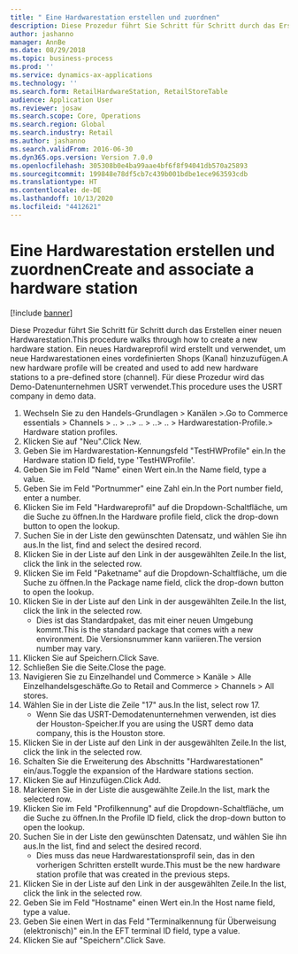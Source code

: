 ```yaml
---
title: " Eine Hardwarestation erstellen und zuordnen"
description: Diese Prozedur führt Sie Schritt für Schritt durch das Erstellen einer neuen Hardwarestation.
author: jashanno
manager: AnnBe
ms.date: 08/29/2018
ms.topic: business-process
ms.prod: ''
ms.service: dynamics-ax-applications
ms.technology: ''
ms.search.form: RetailHardwareStation, RetailStoreTable
audience: Application User
ms.reviewer: josaw
ms.search.scope: Core, Operations
ms.search.region: Global
ms.search.industry: Retail
ms.author: jashanno
ms.search.validFrom: 2016-06-30
ms.dyn365.ops.version: Version 7.0.0
ms.openlocfilehash: 305308b0e4ba99aae4bf6f8f94041db570a25893
ms.sourcegitcommit: 199848e78df5cb7c439b001bdbe1ece963593cdb
ms.translationtype: HT
ms.contentlocale: de-DE
ms.lasthandoff: 10/13/2020
ms.locfileid: "4412621"
---
```

# <a name="create-and-associate-a-hardware-station"></a><span data-ttu-id="d2a52-103"> Eine Hardwarestation erstellen und zuordnen</span><span class="sxs-lookup"><span data-stu-id="d2a52-103">Create and associate a hardware station</span></span>

[!include [banner](../includes/banner.md)]

<span data-ttu-id="d2a52-104">Diese Prozedur führt Sie Schritt für Schritt durch das Erstellen einer neuen Hardwarestation.</span><span class="sxs-lookup"><span data-stu-id="d2a52-104">This procedure walks through how to create a new hardware station.</span></span> <span data-ttu-id="d2a52-105">Ein neues Hardwareprofil wird erstellt und verwendet, um neue Hardwarestationen eines vordefinierten Shops (Kanal) hinzuzufügen.</span><span class="sxs-lookup"><span data-stu-id="d2a52-105">A new hardware profile will be created and used to add new hardware stations to a pre-defined store (channel).</span></span> <span data-ttu-id="d2a52-106">Für diese Prozedur wird das Demo-Datenunternehmen USRT verwendet.</span><span class="sxs-lookup"><span data-stu-id="d2a52-106">This procedure uses the USRT company in demo data.</span></span>

1. <span data-ttu-id="d2a52-107">Wechseln Sie zu den Handels-Grundlagen > Kanälen >.</span><span class="sxs-lookup"><span data-stu-id="d2a52-107">Go to Commerce essentials > Channels > ..</span></span> <span data-ttu-id="d2a52-108">> ..</span><span class="sxs-lookup"><span data-stu-id="d2a52-108">> ..</span></span> <span data-ttu-id="d2a52-109">> ..</span><span class="sxs-lookup"><span data-stu-id="d2a52-109">> ..</span></span> <span data-ttu-id="d2a52-110">> Hardwarestation-Profile.</span><span class="sxs-lookup"><span data-stu-id="d2a52-110">> Hardware station profiles.</span></span>
2. <span data-ttu-id="d2a52-111">Klicken Sie auf "Neu".</span><span class="sxs-lookup"><span data-stu-id="d2a52-111">Click New.</span></span>
3. <span data-ttu-id="d2a52-112">Geben Sie im Hardwarestation-Kennungsfeld "TestHWProfile" ein.</span><span class="sxs-lookup"><span data-stu-id="d2a52-112">In the Hardware station ID field, type 'TestHWProfile'.</span></span>
4. <span data-ttu-id="d2a52-113">Geben Sie im Feld "Name" einen Wert ein.</span><span class="sxs-lookup"><span data-stu-id="d2a52-113">In the Name field, type a value.</span></span>
5. <span data-ttu-id="d2a52-114">Geben Sie im Feld "Portnummer" eine Zahl ein.</span><span class="sxs-lookup"><span data-stu-id="d2a52-114">In the Port number field, enter a number.</span></span>
6. <span data-ttu-id="d2a52-115">Klicken Sie im Feld "Hardwareprofil" auf die Dropdown-Schaltfläche, um die Suche zu öffnen.</span><span class="sxs-lookup"><span data-stu-id="d2a52-115">In the Hardware profile field, click the drop-down button to open the lookup.</span></span>
7. <span data-ttu-id="d2a52-116">Suchen Sie in der Liste den gewünschten Datensatz, und wählen Sie ihn aus.</span><span class="sxs-lookup"><span data-stu-id="d2a52-116">In the list, find and select the desired record.</span></span>
8. <span data-ttu-id="d2a52-117">Klicken Sie in der Liste auf den Link in der ausgewählten Zeile.</span><span class="sxs-lookup"><span data-stu-id="d2a52-117">In the list, click the link in the selected row.</span></span>
9. <span data-ttu-id="d2a52-118">Klicken Sie im Feld "Paketname" auf die Dropdown-Schaltfläche, um die Suche zu öffnen.</span><span class="sxs-lookup"><span data-stu-id="d2a52-118">In the Package name field, click the drop-down button to open the lookup.</span></span>
10. <span data-ttu-id="d2a52-119">Klicken Sie in der Liste auf den Link in der ausgewählten Zeile.</span><span class="sxs-lookup"><span data-stu-id="d2a52-119">In the list, click the link in the selected row.</span></span>
    * <span data-ttu-id="d2a52-120">Dies ist das Standardpaket, das mit einer neuen Umgebung kommt.</span><span class="sxs-lookup"><span data-stu-id="d2a52-120">This is the standard package that comes with a new environment.</span></span> <span data-ttu-id="d2a52-121">Die Versionsnummer kann variieren.</span><span class="sxs-lookup"><span data-stu-id="d2a52-121">The version number may vary.</span></span>  
11. <span data-ttu-id="d2a52-122">Klicken Sie auf Speichern.</span><span class="sxs-lookup"><span data-stu-id="d2a52-122">Click Save.</span></span>
12. <span data-ttu-id="d2a52-123">Schließen Sie die Seite.</span><span class="sxs-lookup"><span data-stu-id="d2a52-123">Close the page.</span></span>
13. <span data-ttu-id="d2a52-124">Navigieren Sie zu Einzelhandel und Commerce > Kanäle > Alle Einzelhandelsgeschäfte.</span><span class="sxs-lookup"><span data-stu-id="d2a52-124">Go to Retail and Commerce > Channels > All stores.</span></span>
14. <span data-ttu-id="d2a52-125">Wählen Sie in der Liste die Zeile "17" aus.</span><span class="sxs-lookup"><span data-stu-id="d2a52-125">In the list, select row 17.</span></span>
    * <span data-ttu-id="d2a52-126">Wenn Sie das USRT-Demodatenunternehmen verwenden, ist dies der Houston-Speicher.</span><span class="sxs-lookup"><span data-stu-id="d2a52-126">If you are using the USRT demo data company, this is the Houston store.</span></span>  
15. <span data-ttu-id="d2a52-127">Klicken Sie in der Liste auf den Link in der ausgewählten Zeile.</span><span class="sxs-lookup"><span data-stu-id="d2a52-127">In the list, click the link in the selected row.</span></span>
16. <span data-ttu-id="d2a52-128">Schalten Sie die Erweiterung des Abschnitts "Hardwarestationen" ein/aus.</span><span class="sxs-lookup"><span data-stu-id="d2a52-128">Toggle the expansion of the Hardware stations section.</span></span>
17. <span data-ttu-id="d2a52-129">Klicken Sie auf Hinzufügen.</span><span class="sxs-lookup"><span data-stu-id="d2a52-129">Click Add.</span></span>
18. <span data-ttu-id="d2a52-130">Markieren Sie in der Liste die ausgewählte Zeile.</span><span class="sxs-lookup"><span data-stu-id="d2a52-130">In the list, mark the selected row.</span></span>
19. <span data-ttu-id="d2a52-131">Klicken Sie im Feld "Profilkennung" auf die Dropdown-Schaltfläche, um die Suche zu öffnen.</span><span class="sxs-lookup"><span data-stu-id="d2a52-131">In the Profile ID field, click the drop-down button to open the lookup.</span></span>
20. <span data-ttu-id="d2a52-132">Suchen Sie in der Liste den gewünschten Datensatz, und wählen Sie ihn aus.</span><span class="sxs-lookup"><span data-stu-id="d2a52-132">In the list, find and select the desired record.</span></span>
    * <span data-ttu-id="d2a52-133">Dies muss das neue Hardwarestationsprofil sein, das in den vorherigen Schritten erstellt wurde.</span><span class="sxs-lookup"><span data-stu-id="d2a52-133">This must be the new hardware station profile that was created in the previous steps.</span></span>  
21. <span data-ttu-id="d2a52-134">Klicken Sie in der Liste auf den Link in der ausgewählten Zeile.</span><span class="sxs-lookup"><span data-stu-id="d2a52-134">In the list, click the link in the selected row.</span></span>
22. <span data-ttu-id="d2a52-135">Geben Sie im Feld "Hostname" einen Wert ein.</span><span class="sxs-lookup"><span data-stu-id="d2a52-135">In the Host name field, type a value.</span></span>
23. <span data-ttu-id="d2a52-136">Geben Sie einen Wert in das Feld "Terminalkennung für Überweisung (elektronisch)" ein.</span><span class="sxs-lookup"><span data-stu-id="d2a52-136">In the EFT terminal ID field, type a value.</span></span>
24. <span data-ttu-id="d2a52-137">Klicken Sie auf "Speichern".</span><span class="sxs-lookup"><span data-stu-id="d2a52-137">Click Save.</span></span>

